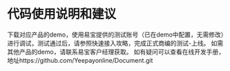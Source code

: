 # 代码使用说明和建议
   下载对应产品的demo，使用易宝提供的测试账号（已在demo中配置，无需修改）进行调试，测试通过后，请参照快速接入攻略，完成正式商编的测试-上线。
   如需其他产品的demo，请联系易宝客户经理获取。
   如有疑问可以查看在线开发手册，地址https://github.com/Yeepayonline/Document.git
